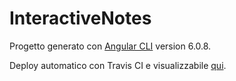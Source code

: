 # InteractiveNotes

Progetto generato con [Angular CLI](https://github.com/angular/angular-cli) version 6.0.8.

Deploy automatico con Travis CI e visualizzabile [qui](https://ardbones.github.io/InteractiveNotes/).